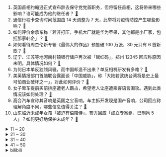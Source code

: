 1. 英国首相约翰逊正式宣布辞去保守党党首职务，但将留任首相，这将带来哪些影响？谁可能成为他的继任者？ [:link:](https://www.zhihu.com/question/542041676)
2. 通信行程卡查询时间范围由 14 天调整为 7 天，此举将对疫情防控产生哪些影响？ [:link:](https://www.zhihu.com/question/542106168)
3. 如何评价余承东称「若非打压，手机大厂就是华为苹果，其他都是小厂家，包括那家韩企」？ [:link:](https://www.zhihu.com/question/542030261)
4. 如何看待周杰伦新专辑《最伟大的作品》预售破 100 万张，30 元只有 6 首新歌？ [:link:](https://www.zhihu.com/question/541844903)
5. 辽宁、江苏等地河南村镇银行储户再次被「赋红码」，郑州 12345 回应称原因未明，具体情况如何？ [:link:](https://www.zhihu.com/question/542103735)
6. 为何日本单反独领风骚，而中国却造不出来？单反相机研发有多难？ [:link:](https://www.zhihu.com/question/541007912)
7. 美英情报部门首脑联合露面谈「中国威胁」，称「大陆若武统台湾将是史上最可怕商业破坏之一」，对此如何评价？ [:link:](https://www.zhihu.com/question/541995844)
8. 女子晕车提前买前排座遭老人霸占，希望老人让座遭乘客语言围攻。遇到此类情况该如何处理？ [:link:](https://www.zhihu.com/question/542042108)
9. 高合汽车宣称其音响是英国之宝音响，车主拆开发现是国产音响，公司回应称理解角度不同，哪些信息值得关注？ [:link:](https://www.zhihu.com/question/542058622)
10. 山东临沂未成年女孩「被迫有偿陪侍」，警方回应「成立专案组，已刑拘 5 人」？如何更好地保护未成年？ [:link:](https://www.zhihu.com/question/541819747)
<details>
<summary>11 ~ 20</summary>

11. 如何看待中国古装剧被韩国网友质疑「剽窃」《大长今》并声称剧中服装为「韩服」？ [:link:](https://www.zhihu.com/question/541690617)
12. 为什么说人力资源管理是个毫无含金量的工作？ [:link:](https://www.zhihu.com/question/331983271)
13. 如何评价《雷神 4：爱与雷霆》？ [:link:](https://www.zhihu.com/question/371955298)
14. 2022 年了怎么还有人认为投影仪不如电视？ [:link:](https://www.zhihu.com/question/538802616)
15. 考试砸了回到家，母亲打我的概率是 1/2，父亲打我的概率也是 1/2，那我被打的概率是多少？ [:link:](https://www.zhihu.com/question/441647108)
16. 哈根达斯回应被查出一类致癌物称「涉事批次未在中国大陆销售」，为何会混入环氧乙烷？有多大危害？ [:link:](https://www.zhihu.com/question/542024026)
17. 都说螳螂虾能产生太阳表面的温度，那为啥它一点事没有，不是应该直接烤没了吗？ [:link:](https://www.zhihu.com/question/541560060)
18. 如何看待茅台冰淇淋被炒至250元一杯，公司客服回应称「暂时没办法解决」？你还会考虑购买吗？ [:link:](https://www.zhihu.com/question/542052065)
19. 一上海游客进入杭州突然被「赋黄码」，需要联系社区转绿码，具体原因是什么？ [:link:](https://www.zhihu.com/question/542104987)
20. 马斯克被曝去年与女高管生下双胞胎，子女总数达到 9 人，曾多次倡导提高美国生育率，如何看待他的行为？ [:link:](https://www.zhihu.com/question/541994927)
</details>
<details>
<summary>21 ~ 30</summary>

21. 国航回应「CA1921 航班机翼整流罩螺丝松动」，称「高度重视，已进行维修」，飞机检修频率是怎样的？ [:link:](https://www.zhihu.com/question/542098176)
22. 恶性婚闹事件(闹伴郎伴娘甚至闹新郎新娘)的后续一般是怎样的？ [:link:](https://www.zhihu.com/question/60816648)
23. 有哪些令人奋起的励志古诗词？ [:link:](https://www.zhihu.com/question/524352192)
24. 土耳其「旗手-TB2」无人机在俄乌冲突初期表现亮眼，其实际战力如何？国内有哪些无人机可以匹敌？ [:link:](https://www.zhihu.com/question/541502704)
25. 奥密克戎新分支 BA.5 或重拾肺部感染，具有很强免疫逃逸能力，这一特点意味着什么？我们该如何应对？ [:link:](https://www.zhihu.com/question/542053592)
26. 7 月 6 日中国首个商业航天发射场在海南动工开建，对此你有何想法和期待？ [:link:](https://www.zhihu.com/question/541856390)
27. 你能说说高中时你的遗憾吗? [:link:](https://www.zhihu.com/question/541998481)
28. 美媒曝拜登政府对华关税方案仅「取消 3700 亿中的 100 亿」，引发美国内争议，如何评价这一数字？ [:link:](https://www.zhihu.com/question/541977809)
29. 一名准高一生，正在预学，但暑假止不住地玩手机，怎么办？ [:link:](https://www.zhihu.com/question/541161803)
30. 如何看待北京市明确疫苗接种坚持自愿原则，查验 72 小时阴性证明可进入公共场所？ [:link:](https://www.zhihu.com/question/542100695)
</details>
<details>
<summary>31 ~ 40</summary>

31. 准高三，在英语满分 150 考七八十分还有救吗？ [:link:](https://www.zhihu.com/question/542022302)
32. 方腊仅有八员上将，为何能让梁山损失大量好汉？ [:link:](https://www.zhihu.com/question/532933381)
33. 马上要上大一了，现在有5000块钱的预算，是去学驾照，还是想去西藏看一下，该怎么选择呢？ [:link:](https://www.zhihu.com/question/541967180)
34. 钟薛高称「已经在推动线下渠道单独冰柜的陈列，以便于消费者做区分」，此举会挽回口碑吗？ [:link:](https://www.zhihu.com/question/542026796)
35. 主播 PDD 在直播间唱《向天再借五百年》被索赔，目前已向词曲作者致歉并取得谅解，如何看待此事？ [:link:](https://www.zhihu.com/question/540769355)
36. 高中生怎么才能快乐？ [:link:](https://www.zhihu.com/question/444888990)
37. 如何看待余承东建议尽快淘汰纯燃油车，并表示增程车比燃油车省大概一半油？ [:link:](https://www.zhihu.com/question/542015623)
38. 「中国人口普查年鉴-2020」显示，吉林和辽宁这两个省份女多男少，这项数据说明了什么？ [:link:](https://www.zhihu.com/question/541983313)
39. 百万年薪的程序员是种怎样的体验？ [:link:](https://www.zhihu.com/question/27144964)
40. 如何看待广州增城一开发商 2.5 万/平拿地，现在卖房最低 1.3 万/平？ [:link:](https://www.zhihu.com/question/541660574)
</details>
<details>
<summary>41 ~ 50</summary>

41. 搞科研论文看不懂咋办？ [:link:](https://www.zhihu.com/question/492057799)
42. 初三，对中华传统文化（儒家思想）有些错误理解，怎么才能走向正轨？ [:link:](https://www.zhihu.com/question/541849615)
43. 如何评价电影《神探大战》？ [:link:](https://www.zhihu.com/question/392094610)
44. 广西一中学校长因在夜店有不雅行为被停职调查，目前进展如何？教育工作者的师风师德应如何整治? [:link:](https://www.zhihu.com/question/541642810)
45. 上海高考 7 日开考，延期一个月后，上海考生需要注意哪些事项？ [:link:](https://www.zhihu.com/question/541860227)
46. 爱的本质是什么呀？ [:link:](https://www.zhihu.com/question/536323305)
47. 与对手下棋开狗（使用AI）是一种怎样的体验？ [:link:](https://www.zhihu.com/question/400745026)
48. 大一已经确定要考研的人，大学四年该怎样过？ [:link:](https://www.zhihu.com/question/265939871)
49. 如何评价 2022 年上海秋季高考数学试卷？ [:link:](https://www.zhihu.com/question/541099394)
50. 有什么适合夏天喷的香水？ [:link:](https://www.zhihu.com/question/322261943)
</details><details>
<summary>bilibili</summary>

1. 【最伟大的作品 | 官方MV 】周杰伦 化身时空旅人与艺术家们相遇 [:link:](//www.bilibili.com/video/BV1ua411p7iA)
2. 万州烤鱼博览馆   厨子探店¥217 [:link:](//www.bilibili.com/video/BV1x94y1R7uP)
3. 爱 捣 蛋 的 嘎 子 [:link:](//www.bilibili.com/video/BV1b3411F7Db)
4. 为什么是《最伟大的作品》？ [:link:](//www.bilibili.com/video/BV1ma411D7VN)
5. 在平凡的一天 平平淡淡的去领了个证 [:link:](//www.bilibili.com/video/BV1cV4y1n7JY)
6. 这绝对是我这辈子干过最天才的事情！ [:link:](//www.bilibili.com/video/BV1XG411W74W)
7. 如果广告用了错误的音效…… [:link:](//www.bilibili.com/video/BV1834y1p7Bk)
8. 【真人特效】仙侠剧都不敢这么拍！ [:link:](//www.bilibili.com/video/BV18N4y1g7Wq)
9. 【原神大电影】旅行者，我们还能再见嘛？ [:link:](//www.bilibili.com/video/BV1uB4y1p7Yn)
10. 我不是来求助的，我是来反击的 [:link:](//www.bilibili.com/video/BV1x34y1p7Wm)
<details>
<summary>11 ~ 20</summary>

11. 【水果猎人】网络热门水果鉴定11 [:link:](//www.bilibili.com/video/BV1cL4y1A78T)
12. 鸡你太美Remix，但是真ikun [:link:](//www.bilibili.com/video/BV1s34y1p763)
13. 笑死！这才是《最伟大的作品》原版MV视频！！ [:link:](//www.bilibili.com/video/BV17a411p79N)
14. 《爽！》 [:link:](//www.bilibili.com/video/BV1MB4y1i7Et)
15. 当阿尼亚变成了男孩子！！！ [:link:](//www.bilibili.com/video/BV11t4y1t7qc)
16. 空气炸锅薯条，视觉和味觉的双重享受！ [:link:](//www.bilibili.com/video/BV1RW4y1z74A)
17. 当兰陵王隐身进人堆开了个弱化 [:link:](//www.bilibili.com/video/BV1iU4y1S7hE)
18. 我是不是不够可爱呀 [:link:](//www.bilibili.com/video/BV19N4y1g7YX)
19. 友情提示：本期视频仅是一个友情提示 [:link:](//www.bilibili.com/video/BV1Qr4y177SR)
20. 外媒记者被赵立坚夸奖后，纷纷用中文提问 [:link:](//www.bilibili.com/video/BV17W4y1U7KB)
</details>
<details>
<summary>21 ~ 30</summary>

21. 用玻璃切割一颗看起来百万的宝石！！身边的小伙伴都惊呆了！ [:link:](//www.bilibili.com/video/BV1Tv4y1T7Jy)
22. 男子记错号码误拨警察电话买毒品 [:link:](//www.bilibili.com/video/BV1Y3411F7Qp)
23. 全世界都在讲你干嘛~ [:link:](//www.bilibili.com/video/BV16S4y1n7rj)
24. 10s [:link:](//www.bilibili.com/video/BV1i34y1n723)
25. 对小学生来说幼稚 对我刚刚好 [:link:](//www.bilibili.com/video/BV1pf4y1Z7Vj)
26. 谁不想要一天十万呢？ [:link:](//www.bilibili.com/video/BV14B4y1i7pZ)
27. 洛天依 原创《大吉》 [:link:](//www.bilibili.com/video/BV1za411X7BJ)
28. 【周杰伦】来B站打招呼了? 他心里有我! 来给周董整点活吧~ [:link:](//www.bilibili.com/video/BV1c34y1W7Wu)
29. 大家评评理，这回鸡冤、鳖冤还是二哥最冤？ [:link:](//www.bilibili.com/video/BV1oZ4y1a7Qk)
30. T6第一次单发点火实验！ [:link:](//www.bilibili.com/video/BV1QS4y1n7xx)
</details>
<details>
<summary>31 ~ 40</summary>

31. 24岁，从没用过新手机。消费主义在我这踢到了铁板…… [:link:](//www.bilibili.com/video/BV1vY4y1E74Y)
32. 周杰伦歌迷的速度！五台计算器演奏最伟大的作品——周杰伦 [:link:](//www.bilibili.com/video/BV1d34y1p75e)
33. 这是人类能完成的操作？？2 [:link:](//www.bilibili.com/video/BV1PL4y1A7wb)
34. 我这一刀下去，你可能会胖十斤【凭啥这么贵ep39-烧肉正好】 [:link:](//www.bilibili.com/video/BV1yG411W7Vn)
35. 你敢相信这么帅的人居然是初中生 [:link:](//www.bilibili.com/video/BV1qY4y1E7FA)
36. 来分析一下，这样的储备，主要是应对什么灾难？ [:link:](//www.bilibili.com/video/BV12B4y1W7c9)
37. 论同一寝室的高考分数的人差异 [:link:](//www.bilibili.com/video/BV1dZ4y1a7Tu)
38. 《自信女人如何乘疯破浪》 [:link:](//www.bilibili.com/video/BV1h3411c7QE)
39. 高考后30天, 我写了款全新的LOL助手软件. 永久免费  代码开源 众多功能 欢迎使用 [:link:](//www.bilibili.com/video/BV1nU4y1D7FQ)
40. 鸟中屠夫，撸串王者！ [:link:](//www.bilibili.com/video/BV1iG411x7d7)
</details>
<details>
<summary>41 ~ 50</summary>

41. “请跟我们走！”民警抱起孩子冲向急诊室 [:link:](//www.bilibili.com/video/BV1vB4y1W7wf)
42. 给何炅、虞书欣等老师做海鲜大餐，把他们吃嗨了 [:link:](//www.bilibili.com/video/BV1X94y1R7hk)
43. 《明日方舟》EP - Magic Theorem [:link:](//www.bilibili.com/video/BV1YU4y1S7D1)
44. 嘻→嘻↑嘻→嘻→嘻↑嘻→嘻↑ [:link:](//www.bilibili.com/video/BV1mr4y1M7uh)
45. 雕坏上百张纸，挑战照片级纸雕 [:link:](//www.bilibili.com/video/BV1BU4y1Q78H)
46. 《这 数 学！不 写 也 罢！！！！》 [:link:](//www.bilibili.com/video/BV1iW4y1U7eh)
47. 小龙翘首，花开正盛。 [:link:](//www.bilibili.com/video/BV1fS4y1n73p)
48. 辣妹拍照姿势 [:link:](//www.bilibili.com/video/BV1EB4y1i7AT)
49. up疯了！竟然总结了《猫和老鼠》中所有最经典的表情包！并找到了出处？ [:link:](//www.bilibili.com/video/BV1cB4y1i7Cr)
50. 雪糕刺客再也不能背刺大家了？ [:link:](//www.bilibili.com/video/BV1kU4y1S7rs)
</details>
<details>
<summary>51 ~ 60</summary>

51. “真是心里脏，看谁都脏” [:link:](//www.bilibili.com/video/BV1Et4y1b7WX)
52. 5毛就能起一袋！？ [:link:](//www.bilibili.com/video/BV1nv4y1T7Fd)
53. 我的梦想，价值两元 [:link:](//www.bilibili.com/video/BV1Mr4y1u7W8)
54. 《 最 强 东 坡 肉 》 [:link:](//www.bilibili.com/video/BV1KN4y1u7NE)
55. 《流量密码》 [:link:](//www.bilibili.com/video/BV15v4y1M7js)
56. 人生第一次捡到猫，真的好小一只，作为一个铲屎官，实在不忍心袖手旁观不管它 [:link:](//www.bilibili.com/video/BV1K341137zd)
57. 实拍世界第一台现烤汉堡售卖机！真的比麦当劳好吃？ [:link:](//www.bilibili.com/video/BV1yZ4y1a7Ck)
58. 手工制作，手艺人捡了一根螺纹钢，要把它打磨成一根针 [:link:](//www.bilibili.com/video/BV1aW4y1U7tW)
59. 这    就    是    峡谷之癫！ [:link:](//www.bilibili.com/video/BV1aa411X767)
60. 猪瘾犯了,33块钱的自助小火锅吃着太过瘾! [:link:](//www.bilibili.com/video/BV1Gv4y1M7tW)
</details>
<details>
<summary>61 ~ 70</summary>

61. 无关风月 我提序等你回 [:link:](//www.bilibili.com/video/BV1sY4y1E7Nq)
62. 中国特有扬子鳄，看人洗衣服都能被敲头，喜欢旺旺雪饼 [:link:](//www.bilibili.com/video/BV1RU4y1S7qE)
63. 沉浸式体验已婚男人的上午（3） [:link:](//www.bilibili.com/video/BV1Lf4y1Z7um)
64. 增强学生体质，最有效的方法 [:link:](//www.bilibili.com/video/BV1wr4y1u7Lh)
65. 【俄罗斯老婆】安娜：快进来随礼！！ [:link:](//www.bilibili.com/video/BV1sY4y1E7qP)
66. 我为我的奶奶，拍了部“电影” [:link:](//www.bilibili.com/video/BV13Y4y1n76t)
67. 【时代少年团】暑期系列VLOG预告 [:link:](//www.bilibili.com/video/BV1wv4y1M7Se)
68. 600帧！LOL删除一个文件就提升50%的FPS教程！低中高配置通用 [:link:](//www.bilibili.com/video/BV1PT411G7Do)
69. 狮子正在热身【阅片无数Ⅱ 50】 [:link:](//www.bilibili.com/video/BV1yB4y1H7qT)
70. 今天是蚕茧大户带来的手工制作教程～ [:link:](//www.bilibili.com/video/BV19a411H7tG)
</details>
<details>
<summary>71 ~ 80</summary>

71. 绝无仅有，让人头皮发麻的1/35-EXS深度改造过程，全电动结构，可视化驾驶舱 [:link:](//www.bilibili.com/video/BV1Ta411p76F)
72. 【荒野大镖客2】我的亚瑟比任何人都需要救赎！ [:link:](//www.bilibili.com/video/BV1Wr4y1u7xu)
73. 衢州有礼自行车挑战赛，刺激！蜗牛用第一视角带你比赛，代入感极强！第一场比赛，热炸，就被搞这么惨…… [:link:](//www.bilibili.com/video/BV1Xv4y1T7Yo)
74. 但凡她们平均一下脑子~ [:link:](//www.bilibili.com/video/BV1Qa411p7Ao)
75. 巡剪第二站！成都站！ [:link:](//www.bilibili.com/video/BV183411c71n)
76. 语 气 词 [:link:](//www.bilibili.com/video/BV1Nr4y1u786)
77. 骑行帕米尔高原，公路休息区扎营，夜晚肉眼就能看见银河 [:link:](//www.bilibili.com/video/BV1r34y1p7zp)
78. 辟谣！中国尺八失传了？800年的谣言让一部电视剧破了 [:link:](//www.bilibili.com/video/BV1VB4y1i7Tz)
79. 超平坦世界+惊变100天【大结局】活下去！ [:link:](//www.bilibili.com/video/BV1VW4y1U7d9)
80. 今儿挑战在纽约用20块钱解决一日三餐！看看纽约生活成本到底有多高！ [:link:](//www.bilibili.com/video/BV19Y4y1n7TG)
</details>
<details>
<summary>81 ~ 90</summary>

81. “你一直在等我，但我却现在才来”，苏州漫展下次见！ [:link:](//www.bilibili.com/video/BV1av4y1T71j)
82. 【明日方舟】“绿野幻梦”DV/S平民全关卡低配攻略（含挂机流）！阵容平民+低练度+语音详解的愉悦攻略！《明日方舟》|魔法Zc目录 [:link:](//www.bilibili.com/video/BV1fV4y1J7PH)
83. 当你48小时不吃饭，身体会发生什么 [:link:](//www.bilibili.com/video/BV1CT411u7om)
84. 嘻→嘻↗嘻→嘻→嘻↗↘是什么梗【梗指南】 [:link:](//www.bilibili.com/video/BV1634y1p71T)
85. 楼上这小子嘴里叨楼啥呢？？？ [:link:](//www.bilibili.com/video/BV1pf4y1Z7ry)
86. 如果我可以预知我的高考分数... [:link:](//www.bilibili.com/video/BV1aW4y1U7EF)
87. 这世上的热闹 出自孤单！周杰伦《最伟大的作品》MV逐帧解析 [:link:](//www.bilibili.com/video/BV1gZ4y1Y7LA)
88. 救了2000只猫的百大UP，上了电视后却说：不要投喂流浪猫？！ [:link:](//www.bilibili.com/video/BV1kG411W7HM)
89. 当我把手机递给了卡琳娜…… [:link:](//www.bilibili.com/video/BV1h94y1R7Vy)
90. 皇 城 P K ！【MC暮色森林#5】 [:link:](//www.bilibili.com/video/BV1wa411p7uN)
</details>
<details>
<summary>91 ~ 100</summary>

91. 演员的蛋生（3） [:link:](//www.bilibili.com/video/BV1fZ4y1e7w6)
92. 【骆歆】喜大普奔！！！我终于上热门啦！！！！赶紧跟朋友们开炫！！！ [:link:](//www.bilibili.com/video/BV1Yt4y1t7iU)
93. 蓝朋友抓蛇，这结果来的太突然了 [:link:](//www.bilibili.com/video/BV1Jt4y1b7tV)
94. 什么是同桌 [:link:](//www.bilibili.com/video/BV1wL4y1A7AN)
95. 【微醺车厘子】好喝又好看的微醺车厘子，这个夏天一定要安排上 [:link:](//www.bilibili.com/video/BV1UT411u7PM)
96. “明枪易躲，暗恋难防” [:link:](//www.bilibili.com/video/BV17B4y1i7YF)
97. 我怀疑我领养的退役搜救犬，是被开除的 [:link:](//www.bilibili.com/video/BV11T411u7Bi)
98. 我被美国斯坦福大学，食堂录取了！！美国大学自助餐吃什么？ [:link:](//www.bilibili.com/video/BV1UU4y1S7Xb)
99. 本来想办婚礼，一不小心办成了漫展...... [:link:](//www.bilibili.com/video/BV1TL4y1A77N)
100. 今天带大家当一回羊 [:link:](//www.bilibili.com/video/BV1UL4y1w7zk)
</details></details>